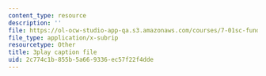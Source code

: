 ```yaml
---
content_type: resource
description: ''
file: https://ol-ocw-studio-app-qa.s3.amazonaws.com/courses/7-01sc-fundamentals-of-biology-fall-2011/2c774c1b855b5a669336ec57f22f4dde_1eGsdK1fPLM.vtt
file_type: application/x-subrip
resourcetype: Other
title: 3play caption file
uid: 2c774c1b-855b-5a66-9336-ec57f22f4dde
---
```

